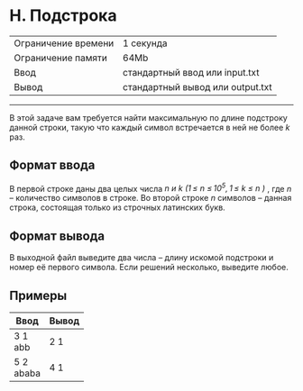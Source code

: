 # H. Подстрока

<table>
  <tr>
  	<td>Ограничение времени</td>
  	<td>1 секунда</td>
  </tr>
  <tr>
  	<td>Ограничение памяти</td>
  	<td>64Mb</td>
  </tr>
  <tr>
  	<td>Ввод</td>
  	<td>стандартный ввод или input.txt</td>
  </tr>
  <tr>
  	<td>Вывод</td>
  	<td>стандартный вывод или output.txt</td>
  </tr>
</table>

---
В этой задаче вам требуется найти максимальную по длине подстроку данной строки, такую что каждый символ встречается в ней не более *k* раз.

## Формат ввода

В первой строке даны два целых числа *n и k (1 ≤ n ≤ 10<sup>5</sup>, 1 ≤ k ≤ n )* , где *n* – количество символов в строке. Во второй строке *n* символов – данная строка, состоящая только из строчных латинских букв.

## Формат вывода

В выходной файл выведите два числа – длину искомой подстроки и номер её первого символа. Если решений несколько, выведите любое.

## Примеры

|Ввод|Вывод|
|---|---|
|3 1<br>abb|2 1|
|5 2<br>ababa|4 1|
